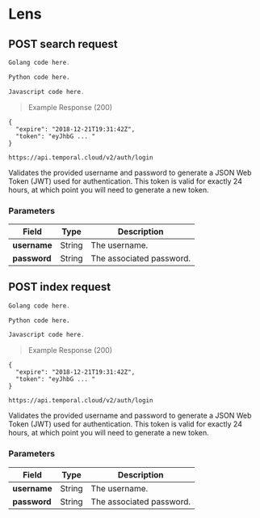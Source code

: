 # Lens

## POST search request

```go
Golang code here.
```

```python
Python code here.
```

```javascript
Javascript code here.
```

> Example Response (200)

```
{
  "expire": "2018-12-21T19:31:42Z",
  "token": "eyJhbG ... "
}
```

`https://api.temporal.cloud/v2/auth/login`

Validates the provided username and password to generate a JSON Web Token (JWT) used for authentication.
This token is valid for exactly 24 hours, at which point you will need to generate a new token.

### Parameters

| Field | Type | Description
|-----------|------|-------------
| <b>username</b> | String | The username.
| <b>password</b> | String | The associated password.

## POST index request

```go
Golang code here.
```

```python
Python code here.
```

```javascript
Javascript code here.
```

> Example Response (200)

```
{
  "expire": "2018-12-21T19:31:42Z",
  "token": "eyJhbG ... "
}
```

`https://api.temporal.cloud/v2/auth/login`

Validates the provided username and password to generate a JSON Web Token (JWT) used for authentication.
This token is valid for exactly 24 hours, at which point you will need to generate a new token.

### Parameters

| Field | Type | Description
|-----------|------|-------------
| <b>username</b> | String | The username.
| <b>password</b> | String | The associated password.